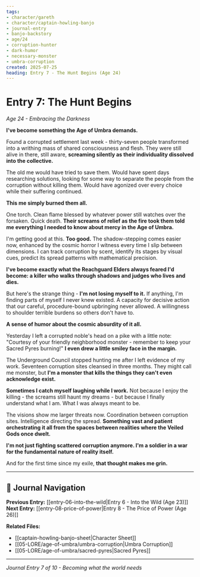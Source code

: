 ```yaml
---
tags:
- character/gareth
- character/captain-howling-banjo
- journal-entry
- banjo-backstory
- age/24
- corruption-hunter
- dark-humor
- necessary-monster
- umbra-corruption
created: 2025-07-25
heading: Entry 7 - The Hunt Begins (Age 24)
---
```


# Entry 7: The Hunt Begins
*Age 24 - Embracing the Darkness*

**I've become something the Age of Umbra demands.**

Found a corrupted settlement last week - thirty-seven people transformed into a writhing mass of shared consciousness and flesh. They were still alive in there, still aware, **screaming silently as their individuality dissolved into the collective.**

The old me would have tried to save them. Would have spent days researching solutions, looking for some way to separate the people from the corruption without killing them. Would have agonized over every choice while their suffering continued.

**This me simply burned them all.**

One torch. Clean flame blessed by whatever power still watches over the forsaken. Quick death. **Their screams of relief as the fire took them told me everything I needed to know about mercy in the Age of Umbra.**

I'm getting good at this. **Too good.** The shadow-stepping comes easier now, enhanced by the cosmic horror I witness every time I slip between dimensions. I can track corruption by scent, identify its stages by visual cues, predict its spread patterns with mathematical precision.

**I've become exactly what the Reachguard Elders always feared I'd become: a killer who walks through shadows and judges who lives and dies.**

But here's the strange thing - **I'm not losing myself to it.** If anything, I'm finding parts of myself I never knew existed. A capacity for decisive action that our careful, procedure-bound upbringing never allowed. A willingness to shoulder terrible burdens so others don't have to.

**A sense of humor about the cosmic absurdity of it all.**

Yesterday I left a corrupted noble's head on a pike with a little note: "Courtesy of your friendly neighborhood monster - remember to keep your Sacred Pyres burning!" **I even drew a little smiley face in the margin.**

The Underground Council stopped hunting me after I left evidence of my work. Seventeen corruption sites cleansed in three months. They might call me monster, but **I'm a monster that kills the things they can't even acknowledge exist.**

**Sometimes I catch myself laughing while I work.** Not because I enjoy the killing - the screams still haunt my dreams - but because I finally understand what I am. What I was always meant to be.

The visions show me larger threats now. Coordination between corruption sites. Intelligence directing the spread. **Something vast and patient orchestrating it all from the spaces between realities where the Veiled Gods once dwelt.**

**I'm not just fighting scattered corruption anymore. I'm a soldier in a war for the fundamental nature of reality itself.**

And for the first time since my exile, **that thought makes me grin.**

---

## 🔗 Journal Navigation

**Previous Entry:** [[entry-06-into-the-wild|Entry 6 - Into the Wild (Age 23)]]  
**Next Entry:** [[entry-08-price-of-power|Entry 8 - The Price of Power (Age 26)]]

**Related Files:**
- [[captain-howling-banjo-sheet|Character Sheet]]
- [[05-LORE/age-of-umbra/umbra-corruption|Umbra Corruption]]
- [[05-LORE/age-of-umbra/sacred-pyres|Sacred Pyres]]

---

*Journal Entry 7 of 10 - Becoming what the world needs*